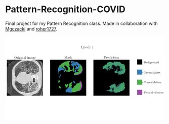 # Pattern-Recognition-COVID
Final project for my Pattern Recognition class. Made in collaboration with [Mgczacki](https://github.com/Mgczacki) and [roher1727](https://github.com/roher1727).

<img src='/Images/covid_training.gif'>
